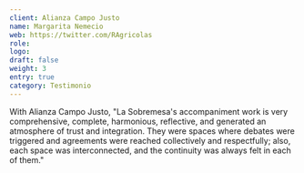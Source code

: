 ```yaml
---
client: Alianza Campo Justo
name: Margarita Nemecio
web: https://twitter.com/RAgricolas
role:
logo:
draft: false
weight: 3
entry: true
category: Testimonio
---
```


With Alianza Campo Justo, "La Sobremesa's accompaniment work is very comprehensive, complete, harmonious, reflective, and generated an atmosphere of trust and integration. They were spaces where debates were triggered and agreements were reached collectively and respectfully; also, each space was interconnected, and the continuity was always felt in each of them."